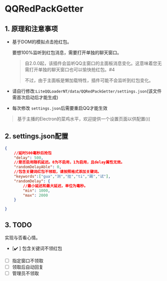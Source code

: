 # QQRedPackGetter

## 1. 原理和注意事项

- 基于DOM的模拟点击抢红包。

  要想100%监听到红包消息，需要打开单独的聊天窗口。

  > 自2.0.0起，该插件会监听QQ主窗口的主面板消息变化。这意味着您无需打开单独的聊天窗口也可以愉快抢红包。#4
  >
  > 不过，由于主面板是懒加载特性，插件可能不会监听到红包变化。
  >
- 请自行修改:`LiteQQLoaderNT/data/QQRedPackGetter/settings.json`(该文件需首次启动后才能生成)
- 每次修改 `settings.json`后需要重启QQ才能生效

> 基于主播的Electron的菜鸡水平，欢迎提供一个设置页面以供配置(((

## 2. settings.json配置

```json
{
	//延时500毫秒后抢包
	"delay": 500,
	//是否启用随机延迟。0为不启用，1为启用，且delay属性无效。
	"randomDelayAble": 0,
	//包含关键词红包不领取，请按照格式添加关键词。
	"keywords":["gua","测","挂","ti","踢","试"],
	"randomDelay": {
		//最小延迟和最大延迟，单位为毫秒。
		"min": 1000,
		"max": 2000
	}

}
```

## 3. TODO

实现与否看心情。

* [✔️ ] 包含关键词不领红包

* [ ] 指定窗口不领取
* [ ] 领取后自动回复
* [ ] 管理员不领取

